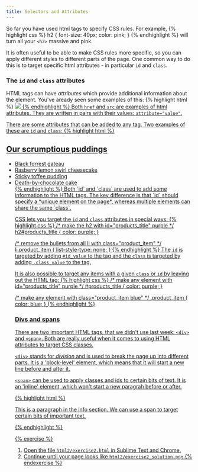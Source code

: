 ```yaml
---
title: Selectors and Attributes
---
```


So far you have used html tags to specify CSS rules. For example,
{% highlight css %}
h2 { 
  font-size: 40px;
  color: pink;
}
{% endhighlight %}
will turn all your `<h2>` massive and pink.

It is often useful to be able to make CSS rules more specific, so you can apply different styles to different parts of the page. One common way to do this is to target specific html attributes - in particular `id` and `class`.

### The `id` and `class` attributes

HTML tags can have *attributes* which provide additional information about the element. You've aready seen some examples of this:
{% highlight html %}
<a href="http://www.facebook.com">
<img src="cat_pic.png">
{% endhighlight %}
Both `href` and `src` are examples of html attributes. They are written in pairs with their values: `attribute="value"`.

There are some attributes that can be added to any tag. Two examples of these are `id` and `class`:
{% highlight html %}
<h2 id="products_title">Our scrumptious puddings</h2>

<ul id="products_list">
  <li class="product_item">Black forrest gateau</li>
  <li class="product_item">Rasberry lemon swirl cheesecake</li>
  <li class="product_item">Sticky toffee pudding</li>
  <li class="product_item">Death-by-chocolate cake</li>
</uk>
{% endhighlight %}
Both `id` and `class` are used to add some information to the HTML tags. The key difference is that `id` should specify a *unique element on the page*, whereas multiple elements can share the same `class`.

CSS lets you target the `id` and `class` attributes in special ways:
{% highlight css %}
/* make the h2 with id="products_title" purple */
h2#products_title { color: purple; }

/* remove the bullets from all li with class="product_item" */
li.product_item { list-style-type: none; }
{% endhighlight %}
The `id` is targeted by adding `#id_value` to the tag and the `class` is targeted by adding `.class_value` to the tag.

It is also possible to target any items with a given `class` or `id` by leaving out the HTML tag:
{% highlight css %}
/* make any element with id="products_title" purple */
#products_title { color: purple; }

/* make any element with class="product_item blue" */
.product_item { color: blue; }
{% endhighlight %}

### Divs and spans

There are two important HTML tags, that we didn't use last week: `<div>` and `<span>`. Both are really useful when it comes to using HTML attributes to target CSS classes.

`<div>` stands for *division* and is used to break the page up into different parts. It is a 'block-level' element, which means that it will start a new line before and after it.

`<span>` can be used to apply classes and ids to certain bits of text. It is an 'inline' element, which won't start a new paragrah before or after.

{% highlight html %}
<div id='info_section'>
  <p>This is a paragraph in the info section. We can use a span to target <span class='important'>certain bits of important text</span>.<p>
</div>
{% endhighlight %}

{% exercise %}
1. Open the file `html2/exercise2.html` in Sublime Text and Chrome.
3. Continue until your page looks like `html2/exercise2_solution.png`
{% endexercise %}




